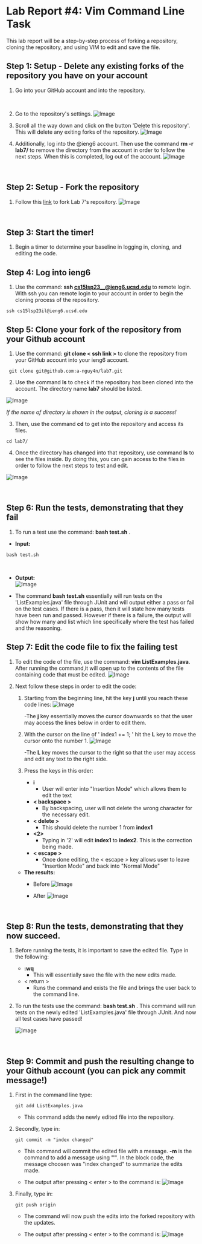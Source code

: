 # Lab Report #4: Vim Command Line Task 
This lab report will be a step-by-step process of forking a repository, cloning the repository, 
and using VIM to edit and save the file. 

## Step 1: Setup - Delete any existing forks of the repository you have on your account
  
  1) Go into your GitHub account and into the repository.
  <br>
   
   
  2) Go to the repository's settings. 
     ![Image](GitSettings.png)
  
  
  3) Scroll all the way down and click on the button 'Delete this repository'. 
     This will delete any exiting forks of the repository. 
     ![Image](DeleteRepos..png)
  
  
  4) Additionally, log into the @ieng6 account. Then use the command **rm -r lab7/** to remove the directory
     from the account in order to follow the next steps. When this is completed, log out of the account. 
     ![Image](RemoveLab7.png)

 
  <br>


## Step 2: Setup - Fork the repository

  1) Follow this [link](https://github.com/ucsd-cse15l-s23/lab7) to fork Lab 7's repository. 
     ![Image](Forking7.png)
<br>


## Step 3: Start the timer!

  1) Begin a timer to determine your baseline in logging in, cloning, and editing the code. <br>


## Step 4: Log into ieng6

  1) Use the command: **ssh cs15lsp23__@ieng6.ucsd.edu** to remote login. With ssh you can remote login to your 
     account in order to begin the cloning process of the repository. <br>
  
  
   ```
   ssh cs15lsp23il@ieng6.ucsd.edu
   ```
 

## Step 5: Clone your fork of the repository from your Github account
  1) Use the command: **git clone < ssh link >** to clone the repository from your GitHub account into 
     your ieng6 account. <br>
     
   
   ```
    git clone git@github.com:a-nguy4n/lab7.git
   ```
     
  2) Use the command **ls** to check if the repository has been cloned into the account. 
     The directory name **lab7** should be listed. 
      
   ![Image](Lab7Check.png)
     
     
   *If the name of directory is shown in the output, cloning is a success!*

  3) Then, use the command **cd** to get into the repository and access its files. <br>


   ```
   cd lab7/
   ```
     

  4) Once the directory has changed into that repository, use command **ls** to see the files inside. 
     By doing this, you can gain access to the files in order to follow the next steps to test and edit. 
     
   ![Image](Lab7LS.png) 
     
  <br>


## Step 6: Run the tests, demonstrating that they fail
  1) To run a test use the command: **bash test.sh** . 
  - **Input:** <br>


  ```
  bash test.sh
  ```
   <br>
   
   
   - **Output:** <br>
     ![Image](FailTest.png)
 
 
 - The command **bash test.sh** essentially will run tests on the 'ListExamples.java' file through JUnit and 
   will output either a pass or fail on the test cases. If there is a pass, then it will state how many tests have been run
   and passed. However if there is a failure, the output will show how many and list which line specifically where the test has
   failed and the reasoning.
   <br>

    
  ## Step 7: Edit the code file to fix the failing test
  1) To edit the code of the file, use the command: **vim ListExamples.java**. After running the command,it 
     will open up to the contents of the file containing code that must be edited. 
     ![Image](OpenContents.png) <br>
  
  
  2) Next follow these steps in order to edit the code: 
     
     1. Starting from the beginning line, hit the key **j** until you reach these code lines:
         ![Image](CodeLine.png)
         
         -The **j** key essentially moves the cursor downwards so that the user may access 
          the lines below in order to edit them. 
     
     2. With the cursor on the line of ' index1 += 1; ' hit the **L** key to move the cursor 
        onto the number 1. 
        ![Image](CursorOne.png)

         -The **L** key moves the cursor to the right so that the user may access and edit any text
          to the right side. 
    
     
     3. Press the keys in this order:
        - **i** 
          - User will enter into "Insertion Mode" which allows them to edit the text
        - **< backspace >** 
          - By backspacing, user will not delete the wrong character for the necessary edit.
        - **< delete >**
          - This should delete the number 1 from **index1**
        - **<2>**
          - Typing in '2' will edit **index1** to **index2**. This is the correction being made.
        - **< escape >**
          - Once done editing, the < escape > key allows user to leave "Insertion Mode" and back into
            "Normal Mode"
            
      - **The results:**
        - Before
          ![Image](CursorOne.png)

        - After
          ![Image](EditTwo.png)
<br>


## Step 8: Run the tests, demonstrating that they now succeed.

  1) Before running the tests, it is important to save the edited file. 
     Type in the following: 
     - **:wq** 
       - This will essentially save the file with the new edits made. 
     - < return >
       - Runs the command and exists the file and brings the user back to the command line.
     
  2) To run the tests use the command: **bash test.sh** . This command will run tests on the newly edited 'ListExamples.java' file 
     through JUnit. And now all test cases have passed!
     
     ![Image](PassTest.png)
<br>
    

## Step 9: Commit and push the resulting change to your Github account (you can pick any commit message!)

  1) First in the command line type: 
     ```
     git add ListExamples.java
     ``` 
     - This command adds the newly edited file into the repository. <br>
     
     
  2) Secondly, type in: 
     ```
     git commit -m "index changed"
     ```
     - This command will commit the edited file with a message. **-m** is the command to add a message using **""**. 
       In the block code, the message choosen was "index changed" to summarize the edits made. 
       
     - The output after pressing < enter > to the command is: 
       ![Image](Commit.png)
  
  3) Finally, type in: 
     ```
     git push origin
     ```
     - The command will now push the edits into the forked repository with the updates. 

     - The output after pressing < enter > to the command is: 
       ![Image](PushOrigin.png)











